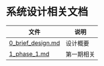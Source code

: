 # 系统设计相关文档

| 文件 | 说明 |
| -------- | -------- |
| [0_brief_design.md](0_brief_design.md) | 设计概要 |
| [1_phase_1.md](1_phase_1.md) | 第一期相关 |